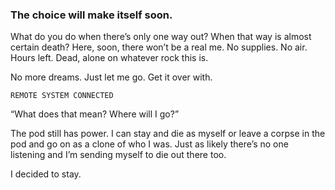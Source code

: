 ### The choice will make itself soon.

What do you do when there’s only one way out? When that way is almost certain death? Here, soon, there won’t be a real me. No supplies. No air. Hours left. Dead, alone on whatever rock this is. 

No more dreams. Just let me go. Get it over with.

`REMOTE SYSTEM CONNECTED`

“What does that mean? Where will I go?”

The pod still has power. I can stay and die as myself or leave a corpse in the pod and go on as a clone of who I was. Just as likely there’s no one listening and I’m sending myself to die out there too. 

I decided to stay.



